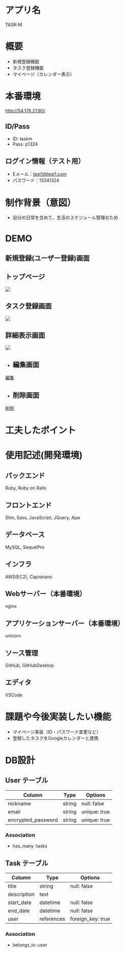 # アプリ名
  TASK-M

# 概要
  - 新規登録機能
  - タスク登録機能
  - マイページ（カレンダー表示）

# 本番環境
  http://54.178.27.80/
  
  ## ID/Pass
  - ID: taskm	
  - Pass: p1324
  
  ## ログイン情報（テスト用）
  - Eメール：test1@test1.com
  - パスワード：13241324

# 制作背景（意図）
  - 自分の日常を含めて、生活のスケジュール管理のため

# DEMO
  ## 新規登録(ユーザー登録)画面
  [ ](https://gyazo.com/3fdd134415c61e997740bd98c75deb8c/raw)
  ## トップページ
  ![ ](https://gyazo.com/387014a3fa449223ced7fa7bcd8e7b33/raw)
  ## タスク登録画面
  ![ ](https://gyazo.com/0dbb48a016ec6ed634b8a4ead4de4066/raw)
  ## 詳細表示画面
  ![ ](https://gyazo.com/575c4f7483e6f76005c9d58a572d52e3/raw)
  - ## 編集画面
  [編集](https://gyazo.com/09972ee4a1e688ff80c43743094afe85/raw)
  - ## 削除画面
  [削除](https://gyazo.com/3e2c1f0141a0f21d791453729ab050cd/raw)

# 工夫したポイント

# 使用記述(開発環境)
  ## パックエンド
  Ruby, Ruby on Rails
  ## フロントエンド
  Slim, Sass, JavaScript, JQuery, Ajax
  ## データベース
  MySQL, SequelPro
  ## インフラ
  AWS(EC2), Capistrano
  ## Webサーバー（本番環境）
  nginx
  ## アプリケーションサーバー（本番環境）
  unicorn
  ## ソース管理
  GitHub, GitHubDesktop
  ## エディタ
  VSCode

# 課題や今後実装したい機能
  - マイページ実装（ID・パスワード変更など）
  - 登録したタスクをGoogleカレンダーと連携

# DB設計

## User テーブル

| Column              | Type       | Options           |
| ------------------- | ---------- | ----------------- |
| nickname            | string     | null: false       |
| email               | string     | unique: true      |
| encrypted_password  | string     | unique: true      |

### Association

- has_many :tasks

## Task テーブル

| Column          | Type       | Options           |
| --------------  | ---------- | ----------------- |
| title           | string     | null: false       |
| description     | text       |                   |
| start_date      | datetime   | null: false       |
| end_date        | datetime   | null: false       |
| user            | references | foreign_key: true |

### Association

- belongs_to :user